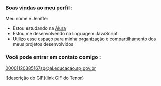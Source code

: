 ### Boas vindas ao meu perfil : 

Meu nome é Jeniffer

- Estou estudando na [Alura](https://www.alura.com.br)
- Estou me desenvolvendo na linguagem JavaScript
- Utilizo esse espaço para minha organização e compartilhamento dos meus projetos desenvolvidos

### Você pode entrar em contato comigo :

00001120385167sp@al.educacao.sp.gov.br



![descrição do GIF](link GIF do Tenor)
